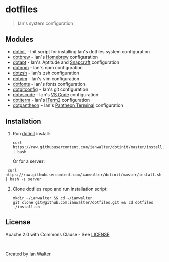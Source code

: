 # dotfiles
> Ian's system configuration

## Modules

* [dotinit][dotinitUrl] - Init script for installing Ian's dotfiles system
  configuration
* [dotbrew][dotbrewUrl] - Ian's [Homebrew][brewUrl] configuration
* [dotapt][dotaptUrl] - Ian's Aptitude and [Snapcraft][snapUrl] configuration
* [dotnpm][dotnpmUrl] - Ian's npm configuration
* [dotzsh](https://github.com/ianwalter/dotzsh) - Ian's zsh configuration
* [dotvim](https://github.com/ianwalter/dotvim) - Ian's vim configuration
* [dotfonts][dotfontsUrl] - Ian's fonts configuration
* [dotgitconfig][dotgitconfigUrl] - Ian's git configuration
* [dotvscode][dotvscodeUrl] - Ian's [VS Code][vscUrl] configuration
* [dotiterm][dotitermUrl] - Ian's [iTerm2][itermUrl] configuration
* [dotpantheon][dotpantheonUrl] - Ian's [Pantheon Terminal][pantheonUrl]
  configuration

## Installation

1. Run [dotinit][dotinitUrl] install:
   ```console
   curl https://raw.githubusercontent.com/ianwalter/dotinit/master/install.sh | bash
   ```
   Or for a server:
  ```console
   curl https://raw.githubusercontent.com/ianwalter/dotinit/master/install.sh | bash -s server
   ```

2. Clone dotfiles repo and run installation script:
   ```console
   mkdir ~/ianwalter && cd ~/ianwalter
   git clone git@github.com:ianwalter/dotfiles.git && cd dotfiles
   ./install.sh
   ```

## License

Apache 2.0 with Commons Clause - See [LICENSE][licenseUrl]

&nbsp;

Created by [Ian Walter](https://iankwalter.com)

[dotinitUrl]: https://github.com/ianwalter/dotinit
[dotbrewUrl]: https://github.com/ianwalter/dotbrew
[dotaptUrl]: https://github.com/ianwalter/dotapt
[dotnpmUrl]: https://github.com/ianwalter/dotnpm
[dotgitconfigUrl]: https://github.com/ianwalter/dotgitconfig
[dotfontsUrl]: https://github.com/ianwalter/dotfonts
[dotvscodeUrl]: https://github.com/ianwalter/dotvscode
[dotitermUrl]: https://github.com/ianwalter/dotiterm
[dotpantheonUrl]: https://github.com/ianwalter/dotpantheon

[brewUrl]: https://brew.sh
[snapUrl]: https://snapcraft.io
[vscUrl]: https://code.visualstudio.com
[itermUrl]: https://iterm2.com
[pantheonUrl]: https://github.com/elementary/terminal

[licenseUrl]: https://github.com/ianwalter/dotfiles/blob/master/LICENSE
